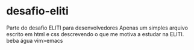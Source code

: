 # desafio-eliti
Parte do desafio ELITI para desenvolvedores
Apenas um simples arquivo escrito em html e css descrevendo o que me motiva a estudar na ELITI.
beba água
vim>emacs

